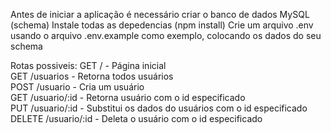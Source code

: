 Antes de iniciar a aplicação é necessário criar o banco de dados MySQL (schema)
Instale todas as depedencias (npm install)
Crie um arquivo .env usando o arquivo .env.example como exemplo, colocando os dados do seu schema

Rotas possiveis:
GET / - Página inicial<br>
GET /usuarios - Retorna todos usuários<br>
POST /usuario - Cria um usuário<br>
GET /usuario/:id - Retorna usuário com o id especificado<br>
PUT /usuario/:id - Substitui os dados do usuários com o id especificado<br>
DELETE /usuario/:id - Deleta o usuário com o id especificado<br>
